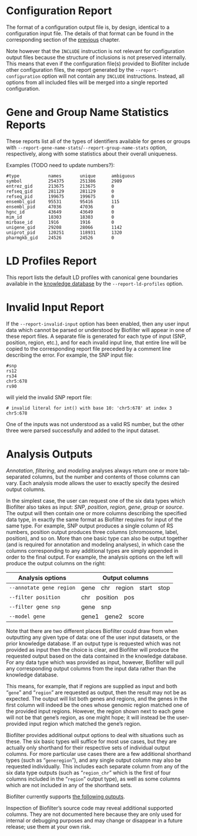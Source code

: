# Configuration Report
The format of a configuration output file is, by design, identical to a configuration input file. The details of that format can be found in the corresponding section of the [previous](https://ritchielab.github.io/biofilter-manual/04_InputOutputFormats/InputOutput.html#configuration-files-not-required) chapter.

Note however that the `INCLUDE` instruction is not relevant for configuration output files because the structure of inclusions is not preserved internally. This means that even if the configuration file(s) provided to Biofilter include other configuration files, the report generated by the `--report-configuration` option will not contain any `INCLUDE` instructions. Instead, all options from all included files will be merged into a single reported configuration.

# Gene and Group Name Statistics Reports
These reports list all of the types of identifiers available for genes or groups with `--report-gene-name-stats`/`--report-group-name-stats` option, respectively, along with some statistics about their overall uniqueness. 

Examples (TODO need to update numbers?):
```
#type           names       unique      ambiguous
symbol          254375      251386      2989
entrez_gid      213675      213675      0
refseq_gid      281129      281129      0
refseq_pid      199675      199675      0
ensembl_gid     95531       95416       115
ensembl_pid     47036       47036       0
hgnc_id         43649       43649       0
mim_id          18303       18303       0
mirbase_id      1916        1916        0
unigene_gid     29208       28066       1142
uniprot_pid     120251      118931      1320
pharmgkb_gid    24526       24526       0
```

# LD Profiles Report
This report lists the default LD profiles with canonical gene boundaries available in the [knowledge database](https://ritchielab.github.io/biofilter-manual/loki/loki.html) by the `--report-ld-profiles` option.

# Invalid Input Report
If the `--report-invalid-input` option has been enabled, then any user input data which cannot be parsed or understood by Biofilter will appear in one of these report files. A separate file is generated for each type of input (SNP, position, region, etc.), and for each invalid input line, that entire line will be copied to the corresponding report file preceded by a comment line describing the error. For example, the SNP input file:
```
#snp
rs12
rs34
chr5:678
rs90
```
will yield the invalid SNP report file:
```
# invalid literal for int() with base 10: 'chr5:678' at index 3
chr5:678
```
One of the inputs was not understood as a valid RS number, but the other three were parsed successfully and added to the input dataset.

# Analysis Outputs
*Annotation*, *filtering*, and *modeling* analyses always return one or more tab-separated columns, but the number and contents of those columns can vary. Each analysis mode allows the user to exactly specify the desired output columns.

In the simplest case, the user can request one of the six data types which Biofilter also takes as input: *SNP*, *position*, *region*, *gene*, *group* or *source*. The output will then contain one or more columns describing the specified data type, in exactly the same format as Biofilter requires for input of the same type. For example, SNP output produces a single column of RS numbers, position output produces three columns (chromosome, label, position), and so on. More than one basic type can also be output together (and is required for annotation and modeling analyses), in which case the columns corresponding to any additional types are simply appended in order to the final output. For example, the analysis options on the left will produce the output columns on the right:

|**Analysis options**|**Output columns**|
|---|---|
|`--annotate gene region`|gene&emsp;chr&emsp;region&emsp;start&emsp;stop|
|`--filter position`|chr&emsp;position&emsp;pos|
|`--filter gene snp`|gene&emsp;snp|
|`--model gene`|gene1&emsp;gene2&emsp;score|

Note that there are two different places Biofilter could draw from when outputting any given type of data: one of the user input datasets, or the prior knowledge database. If an output type is requested which was not provided as input then the choice is clear, and Biofilter will produce the requested output based on the data contained in the knowledge database. For any data type which was provided as input, however, Biofilter will pull any corresponding output columns from the input data rather than the knowledge database.

This means, for example, that if regions are supplied as input and both “`gene`” and “`region`” are requested as output, then the result may not be as expected. The output will list both genes and regions, and the genes in the first column will indeed be the ones whose genomic region matched one of the provided input regions. However, the region shown next to each gene will not be that gene’s region, as one might hope; it will instead be the user-provided input region which matched the gene’s region.

Biofilter provides additional output options to deal with situations such as these. The six basic types will suffice for most use cases, but they are actually only shorthand for their respective sets of individual output columns. For more particular use cases there are a few additional shorthand types (such as “`generegion`”), and any single output column may also be requested individually. This includes each
separate column from any of the six data type outputs (such as “`region_chr`” which is the first of four columns included in the “`region`” output type), as well as some columns which are not included in any of the shorthand sets.

Biofilter currently supports [the following outputs](https://ritchielab.github.io/biofilter-manual/05_BiofilterArguments/BiofilterArguments.html#types-for-analysis-option-arguments).

Inspection of Biofilter’s source code may reveal additional supported columns. They are not documented here because they are only used for internal or debugging purposes and may change or disappear in a future release; use them at your own risk.